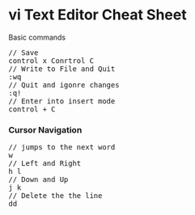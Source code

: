 <h1>vi Text Editor Cheat Sheet</h1>

<p>Basic commands</p>
<pre>
// Save 
control x Conrtrol C	
// Write to File and Quit
:wq
// Quit and igonre changes
:q!
// Enter into insert mode
control + C
</pre>
<h3>Cursor Navigation</h3>
<pre>
// jumps to the next word
w
// Left and Right
h l
// Down and Up
j k
// Delete the the line
dd
</pre>
